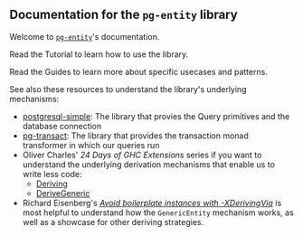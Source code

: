 ## Documentation for the `pg-entity` library

Welcome to [`pg-entity`][pg-entity]'s documentation.

Read the Tutorial to learn how to use the library.

Read the Guides to learn more about specific usecases and patterns.

See also these resources to understand the library's underlying mechanisms:

* [postgresql-simple][postgresql-simple]: The library that provies the Query primitives and the database connection 
* [pg-transact][pg-transact]: The library that provides the transaction monad transformer in which our queries run
* Oliver Charles' *24 Days of GHC Extensions* series if you want to understand the underlying derivation mechanisms that enable us to write less code:
    * [Deriving](https://ocharles.org.uk/guest-posts/2014-12-15-deriving.html)
    * [DeriveGeneric](https://ocharles.org.uk/posts/2014-12-16-derive-generic.html)
* Richard Eisenberg's [*Avoid boilerplate instances with -XDerivingVia*][derivingvia] is most helpful to understand how the `GenericEntity` mechanism
  works, as well as a showcase for other deriving strategies.

[pg-entity]: https://github.com/tchoutri/pg-entity
[postgresql-simple]: https://hackage.haskell.org/package/postgresql-simple/docs/Database-PostgreSQL-Simple.html
[pg-transact]: https://hackage.haskell.org/package/pg-transact/docs/Database-PostgreSQL-Transact.html
[derivingvia]: https://www.youtube.com/watch?v=UZaQuSIrO6s

